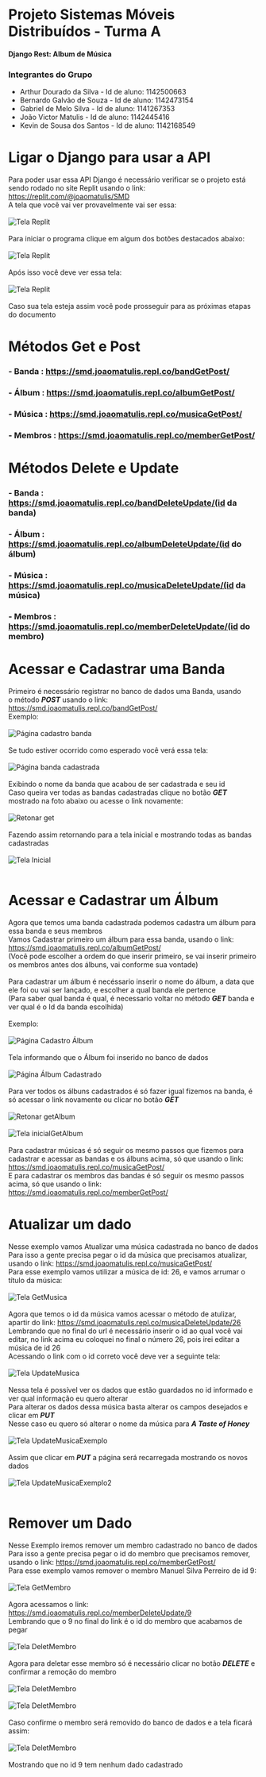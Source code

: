 # Projeto Sistemas Móveis Distribuídos - Turma A
#### Django Rest: Album de Música

### Integrantes do Grupo
- Arthur Dourado da Silva - Id de aluno: 1142500663
- Bernardo Galvão de Souza - Id de aluno: 1142473154
- Gabriel de Melo Silva - Id de aluno: 1141267353
- João Victor Matulis - Id de aluno: 1142445416
- Kevin de Sousa dos Santos - Id de aluno: 1142168549

# Ligar o Django para usar a API

Para poder usar essa API Django é necessário verificar se o projeto está sendo rodado no site Replit usando o link: https://replit.com/@joaomatulis/SMD
<br />
A tela que você vai ver provavelmente vai ser essa:
<br />
<br />
![Tela Replit](./Imagens/Replit/Replit.png)
<br />
<br />
Para iniciar o programa clique em algum dos botões destacados abaixo:
<br />
<br />
![Tela Replit](./Imagens/Replit/ReplitLigar.png)
<br />
<br />
Após isso você deve ver essa tela:
<br />
<br />
![Tela Replit](./Imagens/Replit/ReplitLigado.png)
<br />
<br />
Caso sua tela esteja assim você pode prosseguir para as próximas etapas do documento

# Métodos Get e Post
### - Banda : https://smd.joaomatulis.repl.co/bandGetPost/
### - Álbum : https://smd.joaomatulis.repl.co/albumGetPost/
### - Música : https://smd.joaomatulis.repl.co/musicaGetPost/
### - Membros : https://smd.joaomatulis.repl.co/memberGetPost/

# Métodos Delete e Update

### - Banda : https://smd.joaomatulis.repl.co/bandDeleteUpdate/(id da banda)
### - Álbum : https://smd.joaomatulis.repl.co/albumDeleteUpdate/(id do álbum)
### - Música : https://smd.joaomatulis.repl.co/musicaDeleteUpdate/(id da música)
### - Membros : https://smd.joaomatulis.repl.co/memberDeleteUpdate/(id do membro)

# Acessar e Cadastrar uma Banda <br/>
Primeiro é necessário registrar no banco de dados uma Banda, usando
<br/>
o método ***POST*** usando o link: https://smd.joaomatulis.repl.co/bandGetPost/
<br/>
Exemplo:
<br/>
<br/>
![Página cadastro banda](./Imagens/Banda/TelaPostBand.png)
<br/>
<br/>
Se tudo estiver ocorrido como esperado você verá essa tela:
<br/>
<br/>
![Página banda cadastrada](./Imagens/Banda/TelaPostBandInserido.png)
<br/>
<br/>
Exibindo o nome da banda que acabou de ser cadastrada e seu id
<br/>
Caso queira ver todas as bandas cadastradas clique no botão ***GET*** mostrado na foto abaixo ou acesse o link novamente:
<br/>
<br/>
![Retonar get](./Imagens/Banda/RetornarTelaBand.png)
<br/>
<br/>
Fazendo assim retornando para a tela inicial e mostrando todas as bandas cadastradas
<br/>
<br/>
![Tela Inicial](./Imagens/Banda/TelaGetBand.png)
<br/>
<br/>

# Acessar e Cadastrar um Álbum <br/>
Agora que temos uma banda cadastrada podemos cadastra um álbum para essa banda e seus membros
<br/>
Vamos Cadastrar primeiro um álbum para essa banda, usando o link: https://smd.joaomatulis.repl.co/albumGetPost/
<br/>
(Você pode escolher a ordem do que inserir primeiro, se vai inserir primeiro os membros antes dos álbuns, vai conforme sua vontade)
<br/>
<br/>
Para cadastrar um álbum é necéssario inserir o nome do álbum, a data que ele foi ou vai ser lançado, e escolher a qual banda ele pertence
<br />
(Para saber qual banda é qual, é necessario voltar no método ***GET*** banda e ver qual é o Id da banda escolhida)
<br />
<br />
Exemplo:
<br />
<br />
![Página Cadastro Álbum](./Imagens/Album/TelaPostAlbum.png)
<br />
<br />
Tela informando que o Álbum foi inserido no banco de dados
<br />
<br />
![Página Álbum Cadastrado](./Imagens/Album/TelaPostAlbumInserido.png)
<br />
<br />
Para ver todos os álbuns cadastrados é só fazer igual fizemos na banda, é só acessar o link novamente ou clicar no botão ***GET***
<br />
<br />
![Retonar getAlbum](./Imagens/Album/RetornarTelaAlbum.png)
<br />
<br />
![Tela inicialGetAlbum](./Imagens/Album/TelaGetAlbum.png)
<br />
<br />
Para cadastrar músicas é só seguir os mesmo passos que fizemos para cadastrar e acessar as bandas e os álbuns acima, só que usando o link: https://smd.joaomatulis.repl.co/musicaGetPost/
<br />
E para cadastrar os membros das bandas é só seguir os mesmo passos acima, só que usando o link: https://smd.joaomatulis.repl.co/memberGetPost/
<br />

# Atualizar um dado
Nesse exemplo vamos Atualizar uma música cadastrada no banco de dados
<br/>
Para isso a gente precisa pegar o id da música que precisamos atualizar, usando o link: https://smd.joaomatulis.repl.co/musicaGetPost/
<br/>
Para esse exemplo vamos utilizar a música de id: 26, e vamos arrumar o título da música:
<br/>
<br/>
![Tela GetMusica](./Imagens/Musica/TelaGetMusica.png)
<br/>
<br/>
Agora que temos o id da música vamos acessar o método de atulizar, apartir do link: https://smd.joaomatulis.repl.co/musicaDeleteUpdate/26
<br/>
Lembrando que no final do url é necessário inserir o id ao qual você vai editar, no link acima eu coloquei no final o número 26, pois irei editar a música de id 26
<br/>
Acessando o link com o id correto você deve ver a seguinte tela:
<br/>
<br/>
![Tela UpdateMusica](./Imagens/Musica/TelaUpdateMusica.png)
<br/>
<br/>
Nessa tela é possível ver os dados que estão guardados no id informado e ver qual informação eu quero alterar
<br/>
Para alterar os dados dessa música basta alterar os campos desejados e clicar em ***PUT***
<br/>
Nesse caso eu quero só alterar o nome da música para ***A Taste of Honey***
<br/>
<br/>
![Tela UpdateMusicaExemplo](./Imagens/Musica/TelaUpdateMusicExemplo.png)
<br/>
<br/>
Assim que clicar em ***PUT*** a página será recarregada mostrando os novos dados
<br/>
<br/>
![Tela UpdateMusicaExemplo2](./Imagens/Musica/TelaUpdateMusicaExemplo2.png)
<br/>
<br/>

# Remover um Dado
Nesse Exemplo iremos remover um membro cadastrado no banco de dados
<br/>
Para isso a gente precisa pegar o id do membro que precisamos remover, usando o link: https://smd.joaomatulis.repl.co/memberGetPost/
<br/>
Para esse exemplo vamos remover o membro Manuel Silva Perreiro de id 9:
<br/>
<br/>
![Tela GetMembro](./Imagens/Membro/TelaGetMembro.png)
<br/>
<br/>
Agora acessamos o link: https://smd.joaomatulis.repl.co/memberDeleteUpdate/9
<br/>
Lembrando que o 9 no final do link é o id do membro que acabamos de pegar
<br/>
<br/>
![Tela DeletMembro](./Imagens/Membro/TelaDeleteMembro.png)
<br/>
<br/>
Agora para deletar esse membro só é necessário clicar no botão ***DELETE*** e confirmar a remoção do membro
<br/>
<br/>
![Tela DeletMembro](./Imagens/Membro/BotaoDelete.png)
<br/>
<br/>
![Tela DeletMembro](./Imagens/Membro/ConfirmeDelete.png)
<br/>
<br/>
Caso confirme o membro será removido do banco de dados e a tela ficará assim:
<br/>
<br/>
![Tela DeletMembro](./Imagens/Membro/DepoisDelete.png)
<br/>
<br/>
Mostrando que no id 9 tem nenhum dado cadastrado